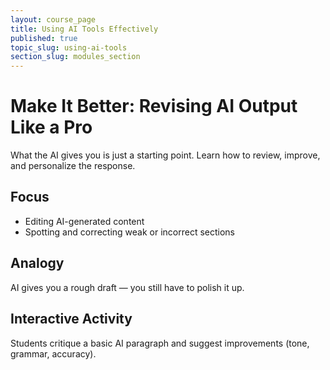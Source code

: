 ```yaml
---
layout: course_page
title: Using AI Tools Effectively
published: true
topic_slug: using-ai-tools
section_slug: modules_section
---
```


# Make It Better: Revising AI Output Like a Pro

What the AI gives you is just a starting point. Learn how to review, improve, and personalize the response.

## Focus
- Editing AI-generated content
- Spotting and correcting weak or incorrect sections

## Analogy
AI gives you a rough draft — you still have to polish it up.

## Interactive Activity
Students critique a basic AI paragraph and suggest improvements (tone, grammar, accuracy).
